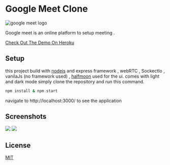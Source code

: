# Google Meet Clone

![google meet logo](https://i.dansdeals.com/wp-content/uploads/2020/05/06133552/google-2.png)

Google meet is an online platform to setup meeting .

[Check Out The Demo On Heroku](https://i.dansdeals.com/wp-content/uploads/2020/05/06133552/google-2.png)



## Setup

this project build with [nodejs](https://nodejs.org) and express framework , webRTC , SockectIo , vanilaJs (no framework used) , [halfmoon](https://www.gethalfmoon.com/) used for the ui. 
comes with light and dark mode
simply clone the repository and run this command.

```bash
npm install & npm start
```
navigate to http://localhost:3000/ to see the application

## Screenshots

![](https://res.cloudinary.com/dcukymbq5/image/upload/v1598713943/1_kyruwz.png)
![](https://res.cloudinary.com/dcukymbq5/image/upload/v1598713941/2_ejxnng.png)



## License
[MIT](https://choosealicense.com/licenses/mit/)
